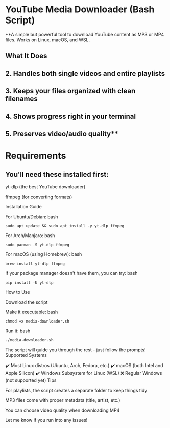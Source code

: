 # YouTube Media Downloader (Bash Script)

**A simple but powerful tool to download YouTube content as MP3 or MP4 files. Works on Linux, macOS, and WSL.
## What It Does

## 2. Handles both single videos and entire playlists

## 3. Keeps your files organized with clean filenames

## 4. Shows progress right in your terminal

## 5. Preserves video/audio quality**

# Requirements

## You'll need these installed first:

yt-dlp (the best YouTube downloader)

ffmpeg (for converting formats)

Installation Guide

For Ubuntu/Debian:
bash

    sudo apt update && sudo apt install -y yt-dlp ffmpeg

For Arch/Manjaro:
bash

    sudo pacman -S yt-dlp ffmpeg

For macOS (using Homebrew):
bash

    brew install yt-dlp ffmpeg

If your package manager doesn't have them, you can try:
bash

    pip install -U yt-dlp

How to Use

Download the script

Make it executable:
bash

    chmod +x media-downloader.sh

Run it:
bash

    ./media-downloader.sh

The script will guide you through the rest - just follow the prompts!
Supported Systems

✔️ Most Linux distros (Ubuntu, Arch, Fedora, etc.)
✔️ macOS (both Intel and Apple Silicon)
✔️ Windows Subsystem for Linux (WSL)
❌ Regular Windows (not supported yet)
Tips

For playlists, the script creates a separate folder to keep things tidy

MP3 files come with proper metadata (title, artist, etc.)

You can choose video quality when downloading MP4

Let me know if you run into any issues!
